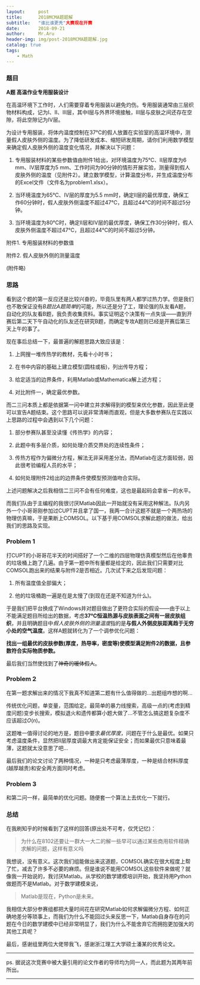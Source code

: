 ```yaml
---
layout:     post
title:      2018MCMA题题解
subtitle:   "谁比谁更秃"大赛现在开赛
date:       2018-09-21
author:     Mr.Aru
header-img: img/post-2018MCMA题题解.jpg
catalog: true
tags:
    - Math
---
```


### 题目

**A题 高温作业专用服装设计**

在高温环境下工作时，人们需要穿着专用服装以避免灼伤。专用服装通常由三层织物材料构成，记为I、II、III层，其中I层与外界环境接触，III层与皮肤之间还存在空隙，将此空隙记为IV层。

为设计专用服装，将体内温度控制在37℃的假人放置在实验室的高温环境中，测量假人皮肤外侧的温度。为了降低研发成本、缩短研发周期，请你们利用数学模型来确定假人皮肤外侧的温度变化情况，并解决以下问题：

1. 专用服装材料的某些参数值由附件1给出，对环境温度为75℃、II层厚度为6 mm、IV层厚度为5 mm、工作时间为90分钟的情形开展实验，测量得到假人皮肤外侧的温度（见附件2）。建立数学模型，计算温度分布，并生成温度分布的Excel文件（文件名为problem1.xlsx）。

2. 当环境温度为65℃、IV层的厚度为5.5 mm时，确定II层的最优厚度，确保工作60分钟时，假人皮肤外侧温度不超过47℃，且超过44℃的时间不超过5分钟。

3. 当环境温度为80℃时，确定II层和IV层的最优厚度，确保工作30分钟时，假人皮肤外侧温度不超过47℃，且超过44℃的时间不超过5分钟。

附件1. 专用服装材料的参数值

附件2. 假人皮肤外侧的测量温度

(附件略)

### 思路

看到这个题的第一反应还是比较兴奋的，毕竟队里有两人都学过热力学。但是我们也不敢保证没有*B题比A题简单*的可能，所以还是分了工，理论强的队友看A题，自动化的队友看B题，我负责收集资料。事实证明这个决策有一点失误——直到开赛后第二天下午自动化的队友还在研究B题，而确定专攻A题则已经是开赛后第三天上午的事了。

现在事后总结一下，最普遍的解题思路大致应该是：

1. 上网搜一堆传热学的教材，先看十小时书；

2. 在书中内容的基础上建立模型(圆柱或板)，列出传导方程；

3. 给定适当的边界条件，利用Matlab或Mathematica解上述方程；

4. 对比附件一，确定最优参数。

而二三问本质上都是依据第一问中建立并求解得到的模型来优化参数，因此至此便可以宣告A题结束。这个思路可以说非常清晰而直观，但是大多数参赛队在实践以上思路的过程中会遇到以下几个问题：

1. 部分参赛队甚至没读懂《传热学》的内容；

2. 此题中有多层介质，如何处理介质交界处的连续性条件；

3. 传热方程作为偏微分方程，解法无非采用差分法，而Matlab在这方面较弱，因此很考验编程人员的水平；

4. 如何处理附件2给出的边界条件使模型预测值吻合实际。

上述问题解决之后我相信二三问不会有任何难度，这也是最起码会拿省一的水平。

而我们队由于主编程的我很讨厌Matlab因此一开始就没有采用这种解法。队内另外一个小哥哥刚参加过CUPT并且拿了国一，我两一合计这题不就是一个两热场的物理仿真嘛，于是果断上COMSOL。以下基于用COMSOL求解此题的做法，给出我们的思路及实现。

### Problem 1

打CUPT的小哥哥花半天的时间搭好了一个二维的四层物理仿真模型然后在他睾贵的垃圾桶上跑了几遍。由于第一题中所有量都是给定的，因此我们只需要对比COMSOL跑出来的结果与附件2是否相近。几次试下来之后发现问题：

1. 所有温度值全部偏大；

2. 他的垃圾桶跑一遍是在是太慢了(到现在还是不知道为什么)。

于是我们把平台换成了Windows并对题目做出了更符合实际的假设——由于以上不能满足题目所给出的数据，考虑**37℃恒温热源与皮肤表面之间有一层皮肤组织**，并且明确题目中*假人皮肤外侧的测量温度*指的是**与假人外侧皮肤距离趋于无穷小处的空气温度**。这样A题就转化为了一个调参优化问题：

**找出一组最优的皮肤参数(厚度，热导率，密度等)使模型满足附件2的数据，且参数符合实际物质参数。**

最后我们当然使找到了~~神奇的暖体假人~~。

### Problem 2

在第一题求解出来的情况下我真不知道第二题有什么值得做的...出题组咋想的啊...

传统优化问题，单变量，范围给定。最简单的暴力线搜索，高级一点的(考虑到精度问题)变步长搜索，模拟退火和遗传都算小题大做了...不管怎么搞这题复杂度不应该超过$O(n)$。

这题唯一值得讨论的地方是，题目中要求*最优厚度*，问题在于什么是最优。如果只考虑温度条件，显然把Ⅱ层厚度调最大肯定能保证安全；而如果最优只意味着最薄，这题就太没意思了吧...

最后我们的论文讨论了两种情况，一种是只考虑最薄厚度，一种是结合材料厚度(越厚越贵)和安全两方面同时考虑。

### Problem 3

和第二问一样，最简单的优化问题。随便套一个算法上去优化一下就行。

### 总结

在我刷知乎的时候看到了这样的回答(原出处不可考，仅凭记忆)：

> 为什么在8102还要让一群大一大二的解一些早可以通过某些商用软件精确求解的问题，这样有意义吗

我想说，没有意义。这次我们组能做出来这道题，COMSOL确实在很大程度上帮了忙，减去了许多不必要的麻烦。但是谁说不能用COMSOL这些软件来做呢？就像我一开始说的，我讨厌Matlab。从学校的数学建模培训开始，我坚持用Python做题而不是Matlab。对于数学建模来说，

> Matlab是现在，Python是未来。

我相信大部分参赛组都把大量时间花在研究Matlab如何求解偏微分方程、如何正确地差分等琐事上，而我们为什么不能回过头来反思一下，Matlab自身存在的问题在今日的数学建模中已经非常明显了，我们为什么不能舍弃它而拥抱更加强大的其他工具呢？

最后，感谢组里两位大佬带我飞，感谢浙江理工大学硕士潘某的优秀论文。

---

ps. 据说这次竞赛中被大量引用的论文作者的导师均为同一人，而此题为其两年前所出。

---
